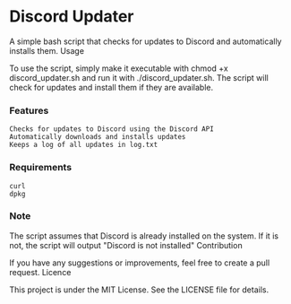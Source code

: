 # **Discord Updater**

A simple bash script that checks for updates to Discord and automatically installs them.
Usage

To use the script, simply make it executable with chmod +x discord_updater.sh and run it with ./discord_updater.sh. The script will check for updates and install them if they are available.
### Features

    Checks for updates to Discord using the Discord API
    Automatically downloads and installs updates
    Keeps a log of all updates in log.txt

### Requirements

    curl
    dpkg

### Note

The script assumes that Discord is already installed on the system. If it is not, the script will output "Discord is not installed"
Contribution

If you have any suggestions or improvements, feel free to create a pull request.
Licence

This project is under the MIT License. See the LICENSE file for details.
